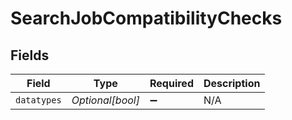 # SearchJobCompatibilityChecks


## Fields

| Field              | Type               | Required           | Description        |
| ------------------ | ------------------ | ------------------ | ------------------ |
| `datatypes`        | *Optional[bool]*   | :heavy_minus_sign: | N/A                |